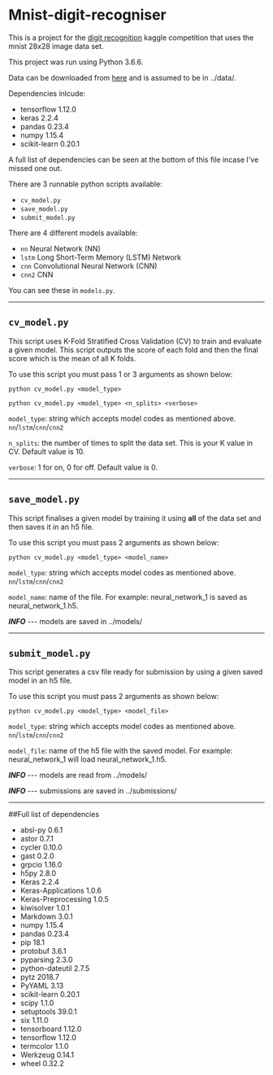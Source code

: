 # Mnist-digit-recogniser
This is a project for the [digit recognition](https://www.kaggle.com/c/digit-recognizer) kaggle competition that
uses the mnist 28x28 image data set.

This project was run using Python 3.6.6.

Data can be downloaded from
[here](https://www.kaggle.com/c/digit-recognizer/data) and is assumed to be in ../data/.

Dependencies inlcude:
* tensorflow 1.12.0
* keras 2.2.4
* pandas 0.23.4
* numpy 1.15.4
* scikit-learn 0.20.1

A full list of dependencies can be seen at the bottom of this file incase I've missed one out.

There are 3 runnable python scripts available:
* `cv_model.py`
* `save_model.py`
* `submit_model.py`

There are 4 different models available:
* `nn` Neural Network (NN)
* `lstm` Long Short-Term Memory (LSTM) Network
* `cnn` Convolutional Neural Network (CNN)
* `cnn2` CNN

You can see these in `models.py`.

***

## `cv_model.py`
This script uses K-Fold Stratified Cross Validation (CV) to train and evaluate a given model. This script outputs
the score of each fold and then the final score which is the mean of all K folds.

To use this script you must pass 1 or 3 arguments as shown below:

`python cv_model.py <model_type>`

`python cv_model.py <model_type> <n_splits> <verbose>`

`model_type`: string which accepts model codes as mentioned above. `nn`/`lstm`/`cnn`/`cnn2`

`n_splits`: the number of times to split the data set. This is your K value in CV. Default value is 10.
 
`verbose`: 1 for on, 0 for off. Default value is 0.

***

## `save_model.py`
This script finalises a given model by training it using **all** of the data set and then saves it in an h5 file.

To use this script you must pass 2 arguments as shown below:

`python cv_model.py <model_type> <model_name>`

`model_type`: string which accepts model codes as mentioned above. `nn`/`lstm`/`cnn`/`cnn2`

`model_name`: name of the file. For example: neural_network_1 is saved as neural_network_1.h5.


**_INFO_** --- models are saved in ../models/

***

## `submit_model.py`
This script generates a csv file ready for submission by using a given saved model in an h5 file.

To use this script you must pass 2 arguments as shown below:

`python cv_model.py <model_type> <model_file>`

`model_type`: string which accepts model codes as mentioned above. `nn`/`lstm`/`cnn`/`cnn2`

`model_file`: name of the h5 file with the saved model. For example: neural_network_1 will load neural_network_1.h5.

**_INFO_** --- models are read from ../models/

**_INFO_** --- submissions are saved in ../submissions/

***

##Full list of dependencies

* absl-py             0.6.1  
* astor               0.7.1  
* cycler              0.10.0
* gast                0.2.0  
* grpcio              1.16.0 
* h5py                2.8.0  
* Keras               2.2.4  
* Keras-Applications  1.0.6  
* Keras-Preprocessing 1.0.5  
* kiwisolver          1.0.1  
* Markdown            3.0.1  
* numpy               1.15.4 
* pandas              0.23.4 
* pip                 18.1   
* protobuf            3.6.1  
* pyparsing           2.3.0  
* python-dateutil     2.7.5  
* pytz                2018.7 
* PyYAML              3.13   
* scikit-learn        0.20.1 
* scipy               1.1.0  
* setuptools          39.0.1 
* six                 1.11.0 
* tensorboard         1.12.0 
* tensorflow          1.12.0 
* termcolor           1.1.0  
* Werkzeug            0.14.1 
* wheel               0.32.2